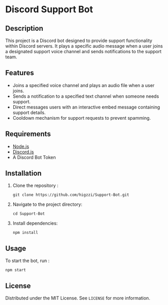 # Discord Support Bot

## Description
This project is a Discord bot designed to provide support functionality within Discord servers. It plays a specific audio message when a user joins a designated support voice channel and sends notifications to the support team.

## Features
- Joins a specified voice channel and plays an audio file when a user joins.
- Sends a notification to a specified text channel when someone needs support.
- Direct messages users with an interactive embed message containing support details.
- Cooldown mechanism for support requests to prevent spamming.

## Requirements
- [Node.js](https://nodejs.org/)
- [Discord.js](https://discord.js.org/#/)
- A Discord Bot Token

## Installation
1. Clone the repository :
   ```
   git clone https://github.com/higzzi/Support-Bot.git
   ```
2. Navigate to the project directory:
   ```
   cd Support-Bot
   ```
3. Install dependencies:
   ```
   npm install
   ```

## Usage
To start the bot, run :
```
npm start
```

## License
Distributed under the MIT License. See `LICENSE` for more information.




